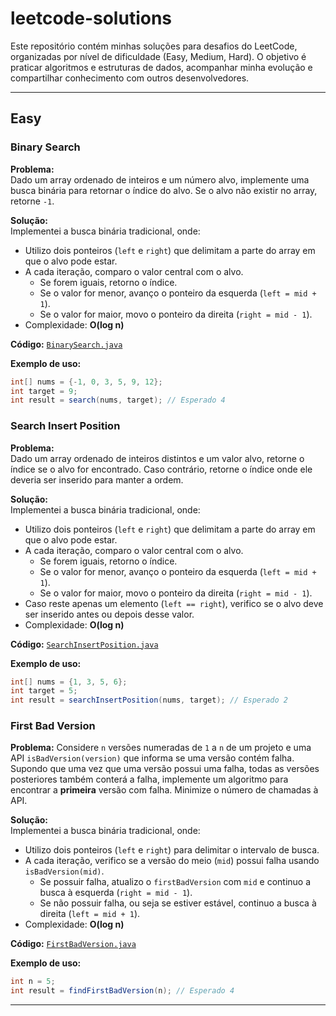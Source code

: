 # leetcode-solutions
Este repositório contém minhas soluções para desafios do LeetCode, organizadas por nível de dificuldade (Easy, Medium, Hard). O objetivo é praticar algoritmos e estruturas de dados, acompanhar minha evolução e compartilhar conhecimento com outros desenvolvedores.

---

## Easy

### Binary Search

**Problema:**  
Dado um array ordenado de inteiros e um número alvo, implemente uma busca binária para retornar o índice do alvo. Se o alvo não existir no array, retorne `-1`.

**Solução:**  
Implementei a busca binária tradicional, onde:
- Utilizo dois ponteiros (`left` e `right`) que delimitam a parte do array em que o alvo pode estar.
- A cada iteração, comparo o valor central com o alvo.
    - Se forem iguais, retorno o índice.
    - Se o valor for menor, avanço o ponteiro da esquerda (`left = mid + 1`).
    - Se o valor for maior, movo o ponteiro da direita (`right = mid - 1`).
- Complexidade: **O(log n)**

**Código:** [`BinarySearch.java`](src/main/java/easy/BinarySearch.java)

**Exemplo de uso:**

```java
int[] nums = {-1, 0, 3, 5, 9, 12};
int target = 9;
int result = search(nums, target); // Esperado 4
```

### Search Insert Position

**Problema:**  
Dado um array ordenado de inteiros distintos e um valor alvo, retorne o índice se o alvo for encontrado. Caso contrário, retorne o índice onde ele deveria ser inserido para manter a ordem.

**Solução:**  
Implementei a busca binária tradicional, onde:  
- Utilizo dois ponteiros (`left` e `right`) que delimitam a parte do array em que o alvo pode estar.  
- A cada iteração, comparo o valor central com o alvo.  
  - Se forem iguais, retorno o índice.  
  - Se o valor for menor, avanço o ponteiro da esquerda (`left = mid + 1`).  
  - Se o valor for maior, movo o ponteiro da direita (`right = mid - 1`).  
- Caso reste apenas um elemento (`left == right`), verifico se o alvo deve ser inserido antes ou depois desse valor.  
- Complexidade: **O(log n)**

**Código:** [`SearchInsertPosition.java`](src/main/java/easy/SearchInsertPosition.java)

**Exemplo de uso:**

```java
int[] nums = {1, 3, 5, 6};
int target = 5;
int result = searchInsertPosition(nums, target); // Esperado 2
```

### First Bad Version

**Problema:**
Considere `n` versões numeradas de `1` a `n` de um projeto e uma API `isBadVersion(version)` que informa se uma versão contém falha. Supondo que uma vez que uma versão possui uma falha, todas as versões posteriores também conterá a falha, implemente um algoritmo para encontrar a **primeira** versão com falha. Minimize o número de chamadas à API.

**Solução:**  
Implementei a busca binária tradicional, onde:
- Utilizo dois ponteiros (`left` e `right`) para delimitar o intervalo de busca.
- A cada iteração, verifico se a versão do meio (`mid`) possui falha usando `isBadVersion(mid)`.
  - Se possuir falha, atualizo o `firstBadVersion` com `mid` e continuo a busca à esquerda (`right = mid - 1`).
  - Se não possuir falha, ou seja se estiver estável, continuo a busca à direita (`left = mid + 1`).
- Complexidade: **O(log n)**

**Código:** [`FirstBadVersion.java`](src/main/java/easy/FirstBadVersion.java)

**Exemplo de uso:**

```java
int n = 5;
int result = findFirstBadVersion(n); // Esperado 4
```
---